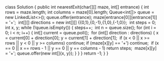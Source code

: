 class Solution {
public int nearestExit(char[][] maze, int[] entrance) {
int rows = maze.length;
int columns = maze[0].length;
​
Queue<int[]> queue = new LinkedList<>();
queue.offer(entrance);
maze[entrance[0]][entrance[1]] = '+';
​
int[][] directions = new int[][] {{0,1},{0,-1},{1,0},{-1,0}};
​
int steps = 0;
int x, y;
while (!queue.isEmpty()) {
steps++;
​
int n = queue.size();
for (int i = 0; i < n; i++) {
int[] current = queue.poll();
​
for (int[] direction : directions) {
x = current[0] + direction[0];
y = current[1] + direction[1];
​
if (x < 0 || x >= rows || y < 0 || y >= columns) continue;
if (maze[x][y] == '+') continue;
​
if (x == 0 || x == rows - 1 || y == 0 || y == columns - 1) return steps;
​
maze[x][y] = '+';
queue.offer(new int[]{x, y});
}
}
}
return -1;
}
}